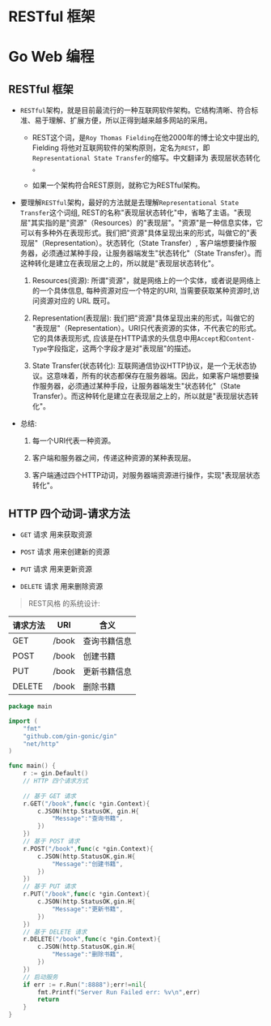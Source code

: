 # RESTful 框架


# Go Web 编程

## RESTful 框架

* `RESTful`架构，就是目前最流行的一种互联网软件架构。它结构清晰、符合标准、易于理解、扩展方便，所以正得到越来越多网站的采用。

  * REST这个词，是`Roy Thomas Fielding`在他2000年的博士论文中提出的, Fielding 将他对互联网软件的架构原则，定名为`REST`，即`Representational State Transfer`的缩写。中文翻译为 表现层状态转化 。

  * 如果一个架构符合REST原则，就称它为RESTful架构。


* 要理解`RESTful`架构，最好的方法就是去理解`Representational State Transfer`这个词组, REST的名称"表现层状态转化"中，省略了主语。"表现层"其实指的是"资源"（Resources）的"表现层"。"资源"是一种信息实体，它可以有多种外在表现形式。我们把"资源"具体呈现出来的形式，叫做它的"表现层"（Representation）。状态转化（State Transfer）, 客户端想要操作服务器，必须通过某种手段，让服务器端发生"状态转化"（State Transfer）。而这种转化是建立在表现层之上的，所以就是"表现层状态转化"。

  1. Resources(资源): 所谓"资源"，就是网络上的一个实体，或者说是网络上的一个具体信息, 每种资源对应一个特定的URI, 当需要获取某种资源时,访问资源对应的 URL 既可。

  2. Representation(表现层):  我们把"资源"具体呈现出来的形式，叫做它的 "表现层"（Representation）。URI只代表资源的实体，不代表它的形式。它的具体表现形式, 应该是在HTTP请求的头信息中用`Accept`和`Content-Type`字段指定，这两个字段才是对"表现层"的描述。

  3. State Transfer(状态转化): 互联网通信协议HTTP协议，是一个无状态协议。这意味着，所有的状态都保存在服务器端。因此，如果客户端想要操作服务器，必须通过某种手段，让服务器端发生"状态转化"（State Transfer）。而这种转化是建立在表现层之上的，所以就是"表现层状态转化"。


* 总结: 

  1. 每一个URI代表一种资源。

  2. 客户端和服务器之间，传递这种资源的某种表现层。

  3. 客户端通过四个HTTP动词，对服务器端资源进行操作，实现"表现层状态转化"。


## HTTP 四个动词-请求方法

* `GET` 请求 用来获取资源

* `POST` 请求 用来创建新的资源

* `PUT` 请求 用来更新资源

* `DELETE` 请求 用来删除资源


>  REST风格 的系统设计:

|请求方法|URI|含义|
|-|-|-|
|GET|/book|查询书籍信息|
|POST|/book|创建书籍|
|PUT|/book|更新书籍信息|
|DELETE|/book|删除书籍|


```go
package main

import (
	"fmt"
	"github.com/gin-gonic/gin"
	"net/http"
)

func main() {
	r := gin.Default()
	// HTTP 四个请求方式
	
	// 基于 GET 请求
	r.GET("/book",func(c *gin.Context){
		c.JSON(http.StatusOK, gin.H{
			"Message":"查询书籍",
		})
	})
	// 基于 POST 请求
	r.POST("/book",func(c *gin.Context){
		c.JSON(http.StatusOK,gin.H{
			"Message":"创建书籍",
		})
	})
	// 基于 PUT 请求
	r.PUT("/book",func(c *gin.Context){
		c.JSON(http.StatusOK,gin.H{
			"Message":"更新书籍",
		})
	})
	// 基于 DELETE 请求
	r.DELETE("/book",func(c *gin.Context){
		c.JSON(http.StatusOK,gin.H{
			"Message":"删除书籍",
		})
	})
	// 启动服务
	if err := r.Run(":8888");err!=nil{
		fmt.Printf("Server Run Failed err: %v\n",err)
		return
	}
}

```

